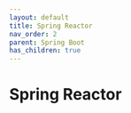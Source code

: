 ```yaml
---
layout: default
title: Spring Reactor
nav_order: 2
parent: Spring Boot
has_children: true
---
```


# Spring Reactor



